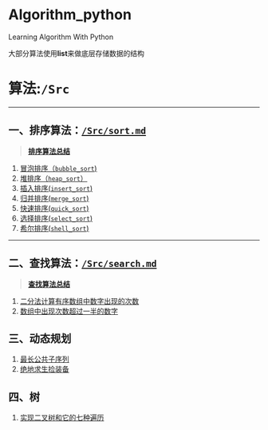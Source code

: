 # Algorithm_python
Learning Algorithm With Python

大部分算法使用**list**来做底层存储数据的结构

# 算法:`/Src`

***
## 一、排序算法：[`/Src/sort.md`](https://github.com/xdnh/Algorithm_python/blob/master/Src/sort.md)
 >[**排序算法总结**](https://github.com/xdnh/Algorithm_python/blob/master/Src/sort.md)
 1. [冒泡排序（`bubble_sort`)](https://raw.githubusercontent.com/xdnh/Algorithm_python/master/Src/sort/bubble_sort.py)
 2. [堆排序（`heap_sort`）](https://raw.githubusercontent.com/xdnh/Algorithm_python/master/Src/sort/heap_sort.py)
 3. [插入排序(`insert_sort`)](https://raw.githubusercontent.com/xdnh/Algorithm_python/master/Src/sort/insert_sort.py)
 4. [归并排序(`merge_sort`)](https://raw.githubusercontent.com/xdnh/Algorithm_python/master/Src/sort/merge_sort.py)
 5. [快速排序(`quick_sort`)](https://raw.githubusercontent.com/xdnh/Algorithm_python/master/Src/sort/quick_sort.py)
 6. [选择排序(`select_sort`)](https://github.com/xdnh/Algorithm_python/blob/master/Src/sort/select_sort.py)
 7. [希尔排序(`shell_sort`)](https://raw.githubusercontent.com/xdnh/Algorithm_python/master/Src/sort/shell_sort.py)
***
## 二、查找算法：[`/Src/search.md`](https://github.com/xdnh/Algorithm_python/blob/master/Src/search.md)
 >[**查找算法总结**](https://github.com/xdnh/Algorithm_python/blob/master/Src/search.md)
 1. [二分法计算有序数组中数字出现的次数](https://github.com/xdnh/Algorithm_python/blob/master/Src/search.md)
 2. [数组中出现次数超过一半的数字](https://github.com/xdnh/Algorithm_python/blob/master/Src/search.md)
 
## 三、动态规划
1. [最长公共子序列](https://github.com/xdnh/Algorithm_python/blob/master/Src/LCS(LongestCommonSubsequence).md)
2. [绝地求生捡装备](https://github.com/xdnh/Algorithm_python/blob/master/Src/juedipickequipment.md)
## 四、树
1. [实现二叉树和它的七种遍历](https://github.com/xdnh/Algorithm_python/blob/master/Src/python%E5%AE%9E%E7%8E%B0%E4%BA%8C%E5%8F%89%E6%A0%91%E5%92%8C%E5%AE%83%E7%9A%84%E4%B8%83%E7%A7%8D%E9%81%8D%E5%8E%86.md)
